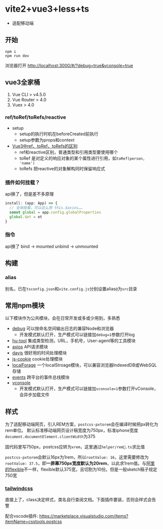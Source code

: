 # vite2+vue3+less+ts
- 适配移动端

## 开始
```
npm i
npm run dev
```

浏览器打开 [http://localhost:3000/#/?debug=true&vconsole=true](http://localhost:3000/#/?debug=true&vconsole=true)

## vue3全家桶
1. Vue CLI > v4.5.0
2. Vue Router > 4.0
3. Vuex > 4.0

### ref/toRef/toRefs/reactive

- setup 
  - setup的执行时机在beforeCreated前执行
  - setup参数为props和context
- [Vue3中ref、toRef、toRefs的区别](https://juejin.cn/post/6954789258607460359)
  - ref和reactive区别，普通类型和引用类型要使用哪个
  - toRef 是对定义的响应对象的某个属性进行引用，如`toRef(person, 'name')`
  - toRefs 把reactive的对象解构同时保留响应式
### 插件如何挂载？

api换了，但是差不多原理
```js
install: (app: App) => {
  // 全局挂载，可以这么用 this.$axios……
  const global = app.config.globalProperties
  global.$et = et
}
```

### 指令
api换了
bind -> mounted
unbind -> unmounted

## 构建
### alias
别名，已在`tsconfig.json`和`vite.config.js`分别设置alias`@`为`src`目录
## 常用npm模块
以下模块作为公共模块，会在日常开发或多或少用到，多熟悉

- [debug](https://www.npmjs.com/package/debug) 可以按命名空间输出日志的兼容Node和浏览器
  - 开发模式默认打开，生产模式可以链接加`debug=1`参数打开log
- [hu-tool](https://www.npmjs.com/package/hu-tool) 集成类型检测，URL，手机号，User-agent等的工具模块
- [axios](https://www.npmjs.com/package/axios) API请求模块
- [dayjs](https://www.npmjs.com/package/dayjs) 很好用的时间处理模块
- [js-cookie](https://www.npmjs.com/package/js-cookie) cookie处理模块
- [localForage](https://github.com/localForage/localForage) 一个localStroage模块，可以兼容浏览器IndexedDB或WebSQL存储
- [events](https://www.npmjs.com/package/events) 跨平台的事件总线模块
- [vconsole](https://github.com/Tencent/vConsole)
  - 开发模式默认打开，生产模式可以链接加`vconsole=1`参数打开vConsole，会异步加载文件

## 样式
为了适配移动端网页，引入REM方案，`postcss-pxtorem`会在编译时候把px转化为rem单位。
默认标准移动端网页设计稿宽度为750px，标准iphone宽度`document.documentElement.clientWidth`为375

固代码里写750px，postcss应转为`xrem`，这里通过`helper/rem.ts`求比值

`postcss-pxtorem`会默认16px为1rem，所以`rootValue: 16`，这里需要修改为`rootValue: 37.5`，即**一屏幕750px宽度默认为20rem**，以此求1rem值。与[阿里的flexible](https://github.com/amfe/lib-flexible)不一样，flexible默认375宽，且切割为10份。但是一般sketch稿子规定750宽

### [tailwindcss](https://www.tailwindcss.cn/)
直接上了，class决定样式，类名自行查阅文档。下面插件要装，否则会样式会告警

配合vscode插件: https://marketplace.visualstudio.com/items?itemName=csstools.postcss